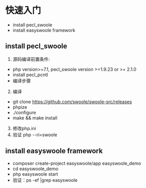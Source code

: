 # 快速入门
* install pecl_swoole
* install easyswoole framework

install pecl_swoole
----
1. 源码编译前置条件: 
* php version>=7.1, pecl_swoole version >=1.9.23 or >= 2.1.0
* install pecl_pcntl
* 编译步骤
2. 编译
* git clone https://github.com/swoole/swoole-src/releases
* phpize
* ./configure
* make && make install
3. 修改php.ini
4. 验证
php --ri=swoole


install easyswoole framework
----
* composer create-project easyswoole/app easyswoole_demo
* cd easyswoole_demo
* php easyswoole start
* 验证：ps -ef |grep easyswoole






